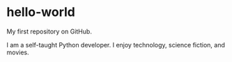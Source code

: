 hello-world
===========

My first repository on GitHub.

I am a self-taught Python developer. I enjoy technology, science fiction, and movies.
